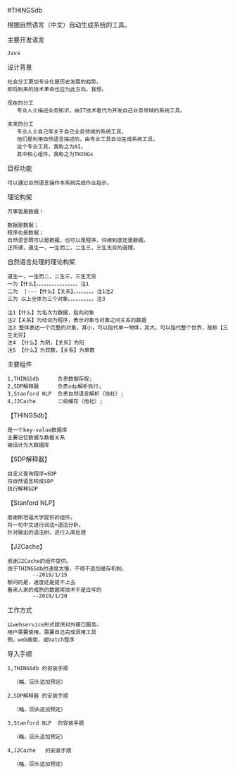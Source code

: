 #THINGSdb

根据自然语言（中文）自动生成系统的工具。


主要开发语言
    
    Java
    
设计背景

    社会分工更加专业化是历史发展的趋势。
    即将到来的技术革命也应为此方向，我想。
    
    现在的分工
       专业人士描述业务知识，由IT技术者代为开发自己业务领域的系统工具。
       
    未来的分工
       专业人士自己写关于自己业务领域的系统工具，
       他们是利用自然语言描述的，由专业工具自动生成系统工具。
       这个专业工具，我称之为AI。
       其中核心组件，我称之为THINGs

目标功能

    可以通过自然语言操作本系统完成作业指示。
    
理论构架

    万事皆是数据！
    
    数据是数据；
    程序也是数据；
    自然语言既可以是数据，也可以是程序，归根到底还是数据。
    正所谓，道生一，一生而二，二生三，三生无穷的道理。
    
自然语言处理的理论构架
    
    道生一，一生而二，二生三，三生无穷
    一为【什么】。。。。。。。。。。。。。。。。注1
    二为  |---【什么】【关系】。。。。。。。。注1注2
    三为 以上全体为三个对象。。。。。。。。。。注3
    
    注1【什么】为名次为数据，指向对象
    注2【关系】为动词为程序，表示对象与对象之间关系的数据
    注3 整体表达一个完整的对象，其小，可以指代单一物体，其大，可以指代整个世界，故称【三生无穷】
    注4 【什么】为阴，【关系】为阳
    注5 【什么】为双数，【关系】为单数

主要组件

    1,THINGSdb      负责数据存取;
    2,SDP解释器      负责sdp解析执行;
    3,Stanford NLP  负责自然语言解析（他社）;
    4,J2Cache       二级缓存（他社）;

【THINGSdb】

    是一个key-value数据库
    主要记忆数据与数据关系
    被设计为大数据库

【SDP解释器】

    自定义查询程序=SDP
    将自然语言转成SDP
    执行解释SDP

【Stanford NLP】

    感谢斯坦福大学提供的组件。
    将一句中文进行词法+语法分析。
    针对输出的语法树，进行入库处理
    
【J2Cache】

    感谢J2Cache的组件提供。
    由于THINGSdb的速度太慢，不得不追加缓存机制。
            --2019/1/15
    郁闷的是，速度还是提不上去
    看来人家的成熟的数据库技术不是白写的
            --2019/1/20
            
工作方式

    以webservice形式提供对外接口服务。
    用户需要使用，需要自己完成调用工具
    例，web画面，或batch程序
    
    
导入手顺

    1,THINGSdb 的安装手顺
    
      （略，回头追加预定）
    
    2,SDP解释器 的安装手顺
    
      （略，回头追加预定）
      
    3,Stanford NLP  的安装手顺
    
      （略，回头追加预定）
      
    4,J2Cache   的安装手顺
    
      （略，回头追加预定）
